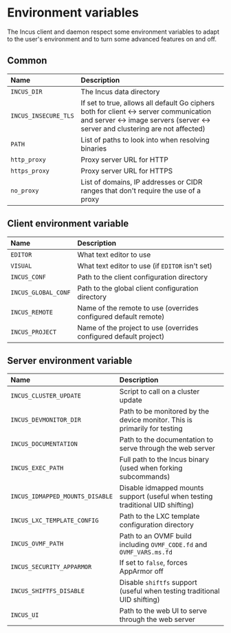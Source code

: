 # Environment variables

The Incus client and daemon respect some environment variables to adapt to
the user's environment and to turn some advanced features on and off.

## Common

Name                            | Description
:---                            | :----
`INCUS_DIR`                     | The Incus data directory
`INCUS_INSECURE_TLS`            | If set to true, allows all default Go ciphers both for client <-> server communication and server <-> image servers (server <-> server and clustering are not affected)
`PATH`                          | List of paths to look into when resolving binaries
`http_proxy`                    | Proxy server URL for HTTP
`https_proxy`                   | Proxy server URL for HTTPS
`no_proxy`                      | List of domains, IP addresses or CIDR ranges that don't require the use of a proxy

## Client environment variable

Name                            | Description
:---                            | :----
`EDITOR`                        | What text editor to use
`VISUAL`                        | What text editor to use (if `EDITOR` isn't set)
`INCUS_CONF`                    | Path to the client configuration directory
`INCUS_GLOBAL_CONF`             | Path to the global client configuration directory
`INCUS_REMOTE`                  | Name of the remote to use (overrides configured default remote)
`INCUS_PROJECT`                 | Name of the project to use (overrides configured default project)

## Server environment variable

Name                            | Description
:---                            | :----
`INCUS_CLUSTER_UPDATE`          | Script to call on a cluster update
`INCUS_DEVMONITOR_DIR`          | Path to be monitored by the device monitor. This is primarily for testing
`INCUS_DOCUMENTATION`           | Path to the documentation to serve through the web server
`INCUS_EXEC_PATH`               | Full path to the Incus binary (used when forking subcommands)
`INCUS_IDMAPPED_MOUNTS_DISABLE` | Disable idmapped mounts support (useful when testing traditional UID shifting)
`INCUS_LXC_TEMPLATE_CONFIG`     | Path to the LXC template configuration directory
`INCUS_OVMF_PATH`               | Path to an OVMF build including `OVMF_CODE.fd` and `OVMF_VARS.ms.fd`
`INCUS_SECURITY_APPARMOR`       | If set to `false`, forces AppArmor off
`INCUS_SHIFTFS_DISABLE`         | Disable `shiftfs` support (useful when testing traditional UID shifting)
`INCUS_UI`                      | Path to the web UI to serve through the web server
